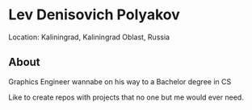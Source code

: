 # Lev Denisovich Polyakov

Location: Kaliningrad, Kaliningrad Oblast, Russia

## About

Graphics Engineer wannabe on his way to a Bachelor degree in CS

Like to create repos with projects that no one but me would ever need.
